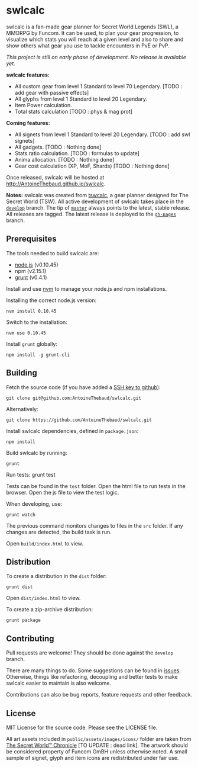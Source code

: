 swlcalc
=======

swlcalc is a fan-made gear planner for Secret World Legends (SWL), a MMORPG by Funcom. It can be used, to plan your gear progression, to visualize which stats you will reach at a given level and also to share and show others what gear you use to tackle encounters in PvE or PvP.

*This project is still on early phase of development. No release is available yet.*

**swlcalc features:**
* All custom gear from level 1 Standard to level 70 Legendary. [TODO : add gear with passive effects]
* All glyphs from level 1 Standard to level 20 Legendary.
* Item Power calculation.
* Total stats calculation [TODO : phys & mag prot]

**Coming features:**
* All signets from level 1 Standard to level 20 Legendary. [TODO : add swl signets]
* All gadgets. [TODO : Nothing done]
* Stats ratio calculation. [TODO : formulas to update]
* Anima allocation. [TODO : Nothing done]
* Gear cost calculation (XP, MoF, Shards) [TODO : Nothing done]

Once released, swlcalc will be hosted at http://AntoineThebaud.github.io/swlcalc.

**Notes:** swlcalc was created from [tswcalc](https://github.com/joakibj/tswcalc), a gear planner designed for The Secret World (TSW). All active development of swlcalc takes place in the [`develop`](https://github.com/AntoineThebaud/swlcalc/tree/develop) branch. The tip of [`master`](https://github.com/AntoineThebaud/swlcalc/tree/master) always points to the latest, stable release. All releases are tagged. The latest release is deployed to the [`gh-pages`](https://github.com/joakibj/tswcalc/tree/gh-pages) branch.

Prerequisites
--------
The tools needed to build swlcalc are:
* [node.js](http://nodejs.org/) (v0.10.45)
* npm (v2.15.1)
* [grunt](http://gruntjs.com/) (v0.4.1)

Install and use [nvm](https://github.com/creationix/nvm) to manage your node.js and npm installations.

Installing the correct node.js version:

    nvm install 0.10.45

Switch to the installation:

    nvm use 0.10.45

Install `grunt` globally:

    npm install -g grunt-cli

Building
--------
Fetch the source code (if you have added a [SSH key to github](https://help.github.com/articles/generating-ssh-keys)):

    git clone git@github.com:AntoineThebaud/swlcalc.git

Alternatively:

    git clone https://github.com/AntoineThebaud/swlcalc.git

Install swlcalc dependencies, defined in `package.json`:

    npm install

Build swlcalc by running:

    grunt

Run tests:
    grunt test

Tests can be found in the `test` folder. Open the html file to run tests in the browser. Open the js file to view the test logic.

When developing, use:
    
    grunt watch

The previous command monitors changes to files in the `src` folder. If any changes are detected, the build task is run.

Open `build/index.html` to view.

Distribution
------------
To create a distribution in the `dist` folder: 

    grunt dist

Open `dist/index.html` to view.

To create a zip-archive distribution:

    grunt package

Contributing
------------
Pull requests are welcome! They should be done against the `develop` branch.

There are many things to do. Some suggestions can be found in [issues](https://github.com/AntoineThebaud/swlcalc/issues). Otherwise, things like refactoring, decoupling and better tests to make swlcalc easier to maintain is also welcome.

Contributions can also be bug reports, feature requests and other feedback.

License
-------
MIT License for the source code. Please see the LICENSE file.

All art assets included in `public/assets/images/icons/` folder are taken from [The Secret World™ Chronicle](http://chronicle.thesecretworld.com/) [TO UPDATE : dead link]. The artwork should be considered property of Funcom GmBH unless otherwise noted. A small sample of signet, glyph and item icons are redistributed under fair use.

